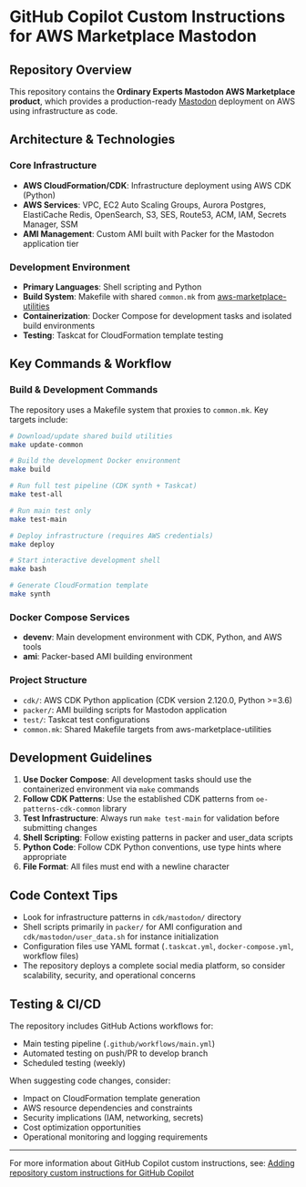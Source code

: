 # GitHub Copilot Custom Instructions for AWS Marketplace Mastodon

## Repository Overview

This repository contains the **Ordinary Experts Mastodon AWS Marketplace product**, which provides a production-ready [Mastodon](https://joinmastodon.org/) deployment on AWS using infrastructure as code.

## Architecture & Technologies

### Core Infrastructure
- **AWS CloudFormation/CDK**: Infrastructure deployment using AWS CDK (Python)
- **AWS Services**: VPC, EC2 Auto Scaling Groups, Aurora Postgres, ElastiCache Redis, OpenSearch, S3, SES, Route53, ACM, IAM, Secrets Manager, SSM
- **AMI Management**: Custom AMI built with Packer for the Mastodon application tier

### Development Environment
- **Primary Languages**: Shell scripting and Python
- **Build System**: Makefile with shared `common.mk` from [aws-marketplace-utilities](https://github.com/ordinaryexperts/aws-marketplace-utilities)
- **Containerization**: Docker Compose for development tasks and isolated build environments
- **Testing**: Taskcat for CloudFormation template testing

## Key Commands & Workflow

### Build & Development Commands
The repository uses a Makefile system that proxies to `common.mk`. Key targets include:

```bash
# Download/update shared build utilities
make update-common

# Build the development Docker environment
make build

# Run full test pipeline (CDK synth + Taskcat)
make test-all

# Run main test only
make test-main

# Deploy infrastructure (requires AWS credentials)
make deploy

# Start interactive development shell
make bash

# Generate CloudFormation template
make synth
```

### Docker Compose Services
- **devenv**: Main development environment with CDK, Python, and AWS tools
- **ami**: Packer-based AMI building environment

### Project Structure
- `cdk/`: AWS CDK Python application (CDK version 2.120.0, Python >=3.6)
- `packer/`: AMI building scripts for Mastodon application
- `test/`: Taskcat test configurations
- `common.mk`: Shared Makefile targets from aws-marketplace-utilities

## Development Guidelines

1. **Use Docker Compose**: All development tasks should use the containerized environment via `make` commands
2. **Follow CDK Patterns**: Use the established CDK patterns from `oe-patterns-cdk-common` library
3. **Test Infrastructure**: Always run `make test-main` for validation before submitting changes
4. **Shell Scripting**: Follow existing patterns in packer and user_data scripts
5. **Python Code**: Follow CDK Python conventions, use type hints where appropriate
6. **File Format**: All files must end with a newline character

## Code Context Tips

- Look for infrastructure patterns in `cdk/mastodon/` directory
- Shell scripts primarily in `packer/` for AMI configuration and `cdk/mastodon/user_data.sh` for instance initialization
- Configuration files use YAML format (`.taskcat.yml`, `docker-compose.yml`, workflow files)
- The repository deploys a complete social media platform, so consider scalability, security, and operational concerns

## Testing & CI/CD

The repository includes GitHub Actions workflows for:
- Main testing pipeline (`.github/workflows/main.yml`)
- Automated testing on push/PR to develop branch
- Scheduled testing (weekly)

When suggesting code changes, consider:
- Impact on CloudFormation template generation
- AWS resource dependencies and constraints
- Security implications (IAM, networking, secrets)
- Cost optimization opportunities
- Operational monitoring and logging requirements

---

For more information about GitHub Copilot custom instructions, see: [Adding repository custom instructions for GitHub Copilot](https://docs.github.com/en/copilot/customizing-copilot/adding-repository-custom-instructions-for-github-copilot)

